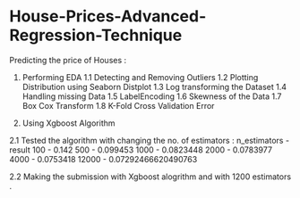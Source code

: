 # House-Prices-Advanced-Regression-Technique
Predicting the price of Houses :

1) Performing EDA
  1.1 Detecting and Removing Outliers 
  1.2 Plotting Distribution using Seaborn Distplot
  1.3 Log transforming the Dataset
  1.4 Handling missing Data
  1.5 LabelEncoding
  1.6 Skewness of the Data
  1.7 Box Cox Transform
  1.8 K-Fold Cross Validation Error
  
  
2) Using Xgboost Algorithm 

  2.1 Tested the algorithm with changing the no. of estimators :
    n_estimators   -    result
    100            -    0.142
    500            -    0.099453
    1000           -    0.0823448
    2000           -    0.0783977
    4000           -    0.0753418
    12000          -    0.07292466620490763
    
  2.2 Making the submission with Xgboost alogrithm and with 1200 estimators .
    
    
